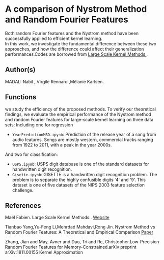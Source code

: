 

# A comparison of Nystrom Method and Random Fourier Features
Both random Fourier features and the Nystrom method have been successfully applied to efficient kernel learning.  
In this work, we investigate the fundamental difference  between  these  two  approaches,  and  how  the  difference 
could  affect their generalization performances.Codes are borrowed from [Large Scale Kernel Methods ](https://maelfabien.github.io/machinelearning/largescale/).

## Author(s)

MADALI Nabil , Virgile Rennard ,Mélanie Karlsen.

## Functions

we study the efficiency of the proposed methods.
To verify our theoretical findings, we evaluate the empirical performance of the Nystrom method and 
random Fourier features for large-scale kernel learning on three data sets:
Including one for regression 

* `YearPredictionMSD.ipynb`: Prediction of the release year of a song from audio features. Songs are mostly western, commercial tracks ranging from 1922 to 2011, with a peak in the year 2000s.
	

And two for classification:
* `USPS.ipynb`: USPS digit database is one of the standard datasets for handwritten digit recognition. 
* `Gisette.ipynb`: GISETTE is a handwritten digit recognition problem. The problem is to separate the highly confusible digits '4' and '9'. This dataset is one of five datasets of the NIPS 2003 feature selection challenge.
## References

Maël Fabien. Large Scale Kernel Methods . [Website](https://maelfabien.github.io/machinelearning/largescale/#)

Tianbao Yang,Yu-Feng Li,Mehrdad Mahdavi,Rong Jin. Nystrom Method vs Random Fourier Features: A Theoretical and Empirical Comparison [Paper](http://dirk.eddelbuettel.com/papers/RcppArmadillo.pdf)

Zhang, Jian and May, Avner and Dao, Tri and Re, Christopher.Low-Precision Random Fourier Features for Memory-Constrained.arXiv preprint arXiv:1811.00155 Kernel Approximation

